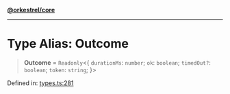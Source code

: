 [**@orkestrel/core**](../index.md)

***

# Type Alias: Outcome

> **Outcome** = `Readonly`\<\{ `durationMs`: `number`; `ok`: `boolean`; `timedOut?`: `boolean`; `token`: `string`; \}\>

Defined in: [types.ts:281](https://github.com/orkestrel/core/blob/cbe5b2d7b027ca6f0f1301ef32750afb69b4764b/src/types.ts#L281)
